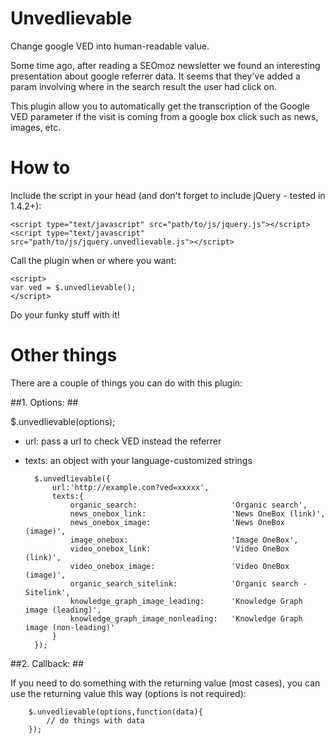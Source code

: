 # Unvedlievable #

Change google VED into human-readable value.

Some time ago, after reading a SEOmoz newsletter we found an interesting presentation about google referrer data. It seems that they've added a param involving where in the search result the user had click on.

This plugin allow you to automatically get the transcription of the Google VED parameter if the visit is coming from a google box click such as news, images, etc.

# How to #

Include the script in your head (and don't forget to include jQuery - tested in 1.4.2+):

    <script type="text/javascript" src="path/to/js/jquery.js"></script>
    <script type="text/javascript" src="path/to/js/jquery.unvedlievable.js"></script>

Call the plugin when or where you want:

    <script>
    var ved = $.unvedlievable();
    </script>

Do your funky stuff with it!

# Other things #

There are a couple of things you can do with this plugin:

##1. Options: ##

$.unvedlievable(options);

- url: pass a url to check VED instead the referrer
- texts: an object with your language-customized strings
	
	    $.unvedlievable({
	    	url:'http://example.com?ved=xxxxx',
	    	texts:{
	    		organic_search:						'Organic search',
	    		news_onebox_link:					'News OneBox (link)',
	    		news_onebox_image:					'News OneBox (image)',
	    		image_onebox:						'Image OneBox',
	    		video_onebox_link:					'Video OneBox (link)',
	    		video_onebox_image:					'Video OneBox (image)',
	    		organic_search_sitelink:			'Organic search - Sitelink',
	    		knowledge_graph_image_leading:		'Knowledge Graph image (leading)',
	    		knowledge_graph_image_nonleading:	'Knowledge Graph image (non-leading)'
	    	}
	    });

##2. Callback: ##

If you need to do something with the returning value (most cases), you can use the returning value this way (options is not required):

	    $.unvedlievable(options,function(data){
	    	// do things with data
	    });

